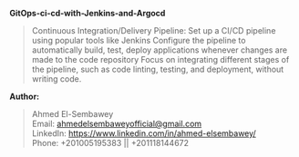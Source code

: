 **GitOps-ci-cd-with-Jenkins-and-Argocd**
> Continuous Integration/Delivery Pipeline: Set up a CI/CD pipeline using popular tools like Jenkins
> Configure the pipeline to automatically build, test, deploy applications whenever changes are made to the code repository
> Focus on integrating different stages of the pipeline, such as code linting, testing, and deployment, without writing code.


**Author:**

> Ahmed El-Sembawey                                                    
> Email: ahmedelsembaweyofficial@gmail.com                                                            
> LinkedIn: https://www.linkedin.com/in/ahmed-elsembawey/                                                      
> Phone: +201005195383 || +201118144672                                                                    
